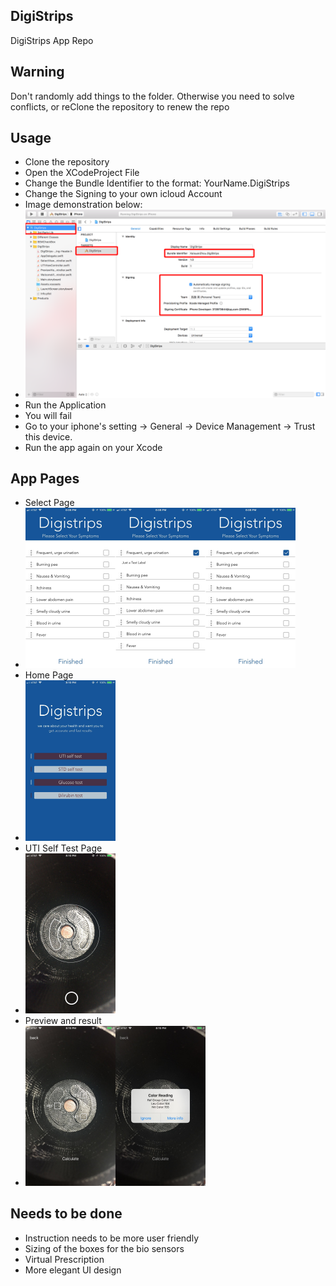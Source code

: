## DigiStrips
DigiStrips App Repo
## Warning
Don't randomly add things to the folder. Otherwise you need to solve conflicts, or reClone the repository to renew the repo
## Usage
- Clone the repository
- Open the XCodeProject File
- Change the Bundle Identifier to the format: YourName.DigiStrips
- Change the Signing to your own icloud Account
- Image demonstration below: 
- <img src="Instruction/Instruction.png">
- Run the Application
- You will fail
- Go to your iphone's setting -> General -> Device Management -> Trust this device.
- Run the app again on your Xcode
## App Pages
- Select Page
- <img src="Instruction/SymptomSelect1.jpeg" width = "30%"><img src="Instruction/SymptomSelect2.jpeg" width = "30%"><img src="Instruction/SymptomSelect3.jpeg" width = "30%">
- Home Page
- <img src="Instruction/HomePage.jpeg" width = "30%">
- UTI Self Test Page 
- <img src="Instruction/UTIPage.jpeg" width = "30%">
- Preview and result
- <img src="Instruction/PreviewPage.jpeg" width = "30%"><img src="Instruction/ResultPage.jpeg" width = "30%">
## Needs to be done
- Instruction needs to be more user friendly
- Sizing of the boxes for the bio sensors
- Virtual Prescription
- More elegant UI design
